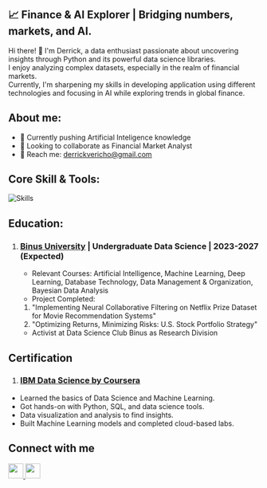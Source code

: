 ## 📈 Finance & AI Explorer | Bridging numbers, markets, and AI.

Hi there! 👋 I'm Derrick, a data enthusiast passionate about uncovering insights through Python and its powerful data science libraries.  
I enjoy analyzing complex datasets, especially in the realm of financial markets.  
Currently, I'm sharpening my skills in developing application using different technologies and focusing in AI while exploring trends in global finance.  


## About me:
- 🤖 Currently pushing Artificial Inteligence knowledge
- 🤝 Looking to collaborate as Financial Market Analyst
- 📨 Reach me: derrickvericho@gmail.com

## Core Skill & Tools:
<p align="left">
  <img src="https://skillicons.dev/icons?i=python,tensorflow,scikitlearn,mysql,git" alt="Skills" />
</p>


## Education:
1. ### [Binus University](https://binus.ac.id/) | Undergraduate Data Science | 2023-2027 (Expected)
   - Relevant Courses: Artificial Intelligence, Machine Learning, Deep Learning, Database Technology, Data Management & Organization, Bayesian Data Analysis
   - Project Completed:
    1. "Implementing Neural Collaborative Filtering on Netflix
Prize Dataset for Movie Recommendation Systems"
    2. "Optimizing Returns, Minimizing Risks: U.S. Stock Portfolio Strategy"
   - Activist at Data Science Club Binus as Research Division
  
## Certification
1. ### [IBM Data Science by Coursera](https://coursera.org/share/7bf271a289efe9a3745eb34f69f32624)
- Learned the basics of Data Science and Machine Learning.  
- Got hands-on with Python, SQL, and data science tools.  
- Data visualization and analysis to find insights.  
- Built Machine Learning models and completed cloud-based labs.  


## Connect with me
<a href="https://www.linkedin.com/in/derrick-vericho-268563225">
  <img src="https://cdn-icons-png.flaticon.com/512/174/174857.png" width="30px" />
</a>
<a href="https://www.instagram.com/yourusername">
  <img src="https://cdn-icons-png.flaticon.com/512/2111/2111463.png" width="30px" />
</a>

